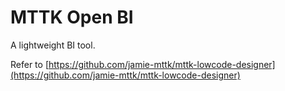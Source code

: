 # MTTK Open BI

A lightweight BI tool.

Refer to [https://github.com/jamie-mttk/mttk-lowcode-designer](https://github.com/jamie-mttk/mttk-lowcode-designer)